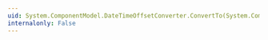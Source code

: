 ```yaml
---
uid: System.ComponentModel.DateTimeOffsetConverter.ConvertTo(System.ComponentModel.ITypeDescriptorContext,System.Globalization.CultureInfo,System.Object,System.Type)
internalonly: False
---
```

